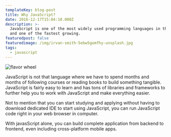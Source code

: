 ```yaml
---
templateKey: blog-post
title: Why JavaScript?
date: 2016-12-17T15:04:10.000Z
description: >-
  JavaScript is one of the most widely used programming languages ​​in the world
  and one of the fastest growing.
featuredpost: false
featuredimage: /img/irvan-smith-5ebw5gomfhy-unsplash.jpg
tags:
  - javascript
---
```

![flavor wheel](/img/irvan-smith-5ebw5gomfhy-unsplash.jpg)

JavaScript is not that language where we have to spend months and months of following courses or reading books to build something tangible. JavaScript is fairly easy to learn and has tons of libraries and frameworks to further help you to work with JavaScript and make everything easier.

Not to mention that you can start studying and applying without having to download dedicated IDE to start using JavaScript, you can run JavaScript code right in your web browser in computer.

With javasScript alone, you can build complete application from backend to frontend, even including cross-platform mobile apps.
